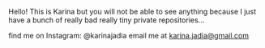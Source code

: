 Hello! This is Karina but you will not be able to see anything because I just have a bunch of really bad really tiny private repositories...

find me on Instagram: @karinajadia
email me at karina.jadia@gmail.com
